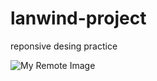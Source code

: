 # lanwind-project
reponsive desing practice

![My Remote Image](https://themesberg.s3.us-east-2.amazonaws.com/public/products/landwind/landwind-thumbnail.jpg)

